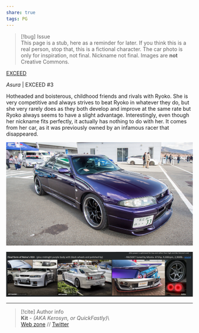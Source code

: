 ```yaml
---  
share: true  
tags: PG  
---  
```

> [!bug] Issue  
> This page is a stub, here as a reminder for later. If you think this is a real person, stop that, this is a fictional character. The car photo is only for inspiration, not final. Nickname not final. Images are **not** Creative Commons.  
  
[EXCEED](../../World/Organizations/EXCEED)  
  
*Asura* | EXCEED #3  
  
Hotheaded and boisterous, childhood friends and rivals with Ryoko. She is very competitive and always strives to beat Ryoko in whatever they do, but she very rarely does as they both develop and improve at the same rate but Ryoko always seems to have a slight advantage. Interestingly, even though her nickname fits perfectly, it actually has nothing to do with her. It comes from her car, as it was previously owned by an infamous racer that disappeared.  
  
![reina car insp.png](../../../assets/img/reina%20car%20insp.png)  
  
![Pasted image 20220916161338.png](../../../assets/img/Pasted%20image%2020220916161338.png)  
  
-----  
> [!cite] Author info  
> **Kit** - *(AKA Kerosyn, or QuickFastly)*\  
> [Web zone](https://kitabe.link) // [Twitter](https://twitter.com/Kerosyn_)